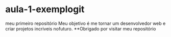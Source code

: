 # aula-1-exemplogit
meu primeiro repositório
Meu objetivo é me tornar um desenvolvedor web e criar projetos incriveis nofuturo.
**Obrigado por visitar meu repositório
